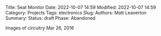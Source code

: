 Title: Seat Monitor
Date: 2022-10-07 14:59
Modified: 2022-10-07 14:59
Category: Projects
Tags: electronics
Slug:
Authors: Matt Leaverton
Summary:
Status: draft
Phase: Abandoned

Images of circuitry Mar 26, 2016
